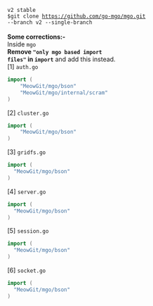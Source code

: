 <code>v2 stable</code><br>
<code>$git clone https://github.com/go-mgo/mgo.git --branch v2 --single-branch</code><br>
<br>
<b>Some corrections:-</b> <br>
Inside <code>mgo</code><br>
<b>Remove <code>"only mgo based import files"</code> in <code>import</code></b> and add this instead. <br>
[1] <code>auth.go</code> <br>
```go
import (
	"MeowGit/mgo/bson"
	"MeowGit/mgo/internal/scram"
)
```
[2] <code>cluster.go</code><br>
```go
import (
	"MeowGit/mgo/bson"
)
```
[3] <code>gridfs.go</code><br>
```go
import (
  "MeowGit/mgo/bson"
)
```
[4] <code>server.go</code><br>
```go
import (
  "MeowGit/mgo/bson"
)
```
[5] <code>session.go</code><br>
```go
import (
  "MeowGit/mgo/bson"
)
```
[6] <code>socket.go</code><br>
```go
import (
  "MeowGit/mgo/bson"
)
```
